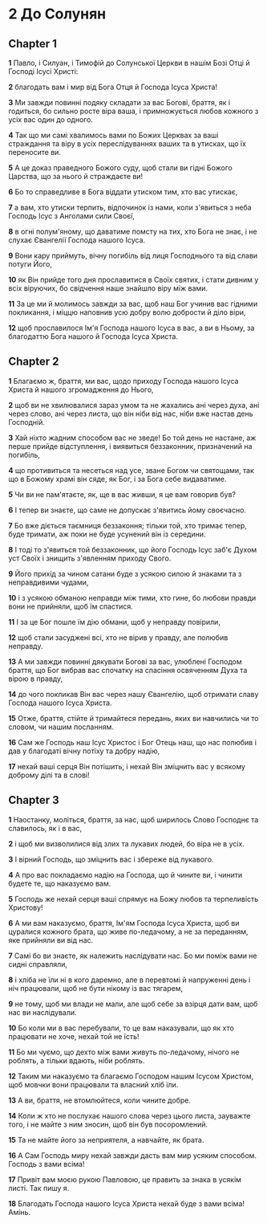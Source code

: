# 2 До Солунян

## Chapter 1

**1** Павло, і Силуан, і Тимофій до Солунської Церкви в нашім Бозі Отці й Господі Ісусі Христі:

**2** благодать вам і мир від Бога Отця й Господа Ісуса Христа!

**3** Ми завжди повинні подяку складати за вас Богові, браття, як і годиться, бо сильно росте віра ваша, і примножується любов кожного з усіх вас один до одного.

**4** Так що ми самі хвалимось вами по Божих Церквах за ваші страждання та віру в усіх переслідуваннях ваших та в утисках, що їх переносите ви.

**5** А це доказ праведного Божого суду, щоб стали ви гідні Божого Царства, що за нього й страждаєте ви!

**6** Бо то справедливе в Бога віддати утиском тим, хто вас утискає,

**7** а вам, хто утиски терпить, відпочинок із нами, коли з'явиться з неба Господь Ісус з Анголами сили Своєї,

**8** в огні полум'яному, що даватиме помсту на тих, хто Бога не знає, і не слухає Євангелії Господа нашого Ісуса.

**9** Вони кару приймуть, вічну погибіль від лиця Господнього та від слави потуги Його,

**10** як Він прийде того дня прославитися в Своїх святих, і стати дивним у всіх віруючих, бо свідчення наше знайшло віру між вами.

**11** За це ми й молимось завжди за вас, щоб наш Бог учинив вас гідними покликання, і міццю наповнив усю добру волю добрости й діло віри,

**12** щоб прославилося Ім'я Господа нашого Ісуса в вас, а ви в Ньому, за благодаттю Бога нашого й Господа Ісуса Христа.

## Chapter 2

**1** Благаємо ж, браття, ми вас, щодо приходу Господа нашого Ісуса Христа й нашого згромадження до Нього,

**2** щоб ви не хвилювалися зараз умом та не жахались ані через духа, ані через слово, ані через листа, що він ніби від нас, ніби вже настав день Господній.

**3** Хай ніхто жадним способом вас не зведе! Бо той день не настане, аж перше прийде відступлення, і виявиться беззаконник, призначений на погибіль,

**4** що противиться та несеться над усе, зване Богом чи святощами, так що в Божому храмі він сяде, як Бог, і за Бога себе видаватиме.

**5** Чи ви не пам'ятаєте, як, ще в вас живши, я це вам говорив був?

**6** І тепер ви знаєте, що саме не допускає з'явитись йому своєчасно.

**7** Бо вже діється таємниця беззаконня; тільки той, хто тримає тепер, буде тримати, аж поки не буде усунений він із середини.

**8** І тоді то з'явиться той беззаконник, що його Господь Ісус заб'є Духом уст Своїх і знищить з'явленням приходу Свого.

**9** Його прихід за чином сатани буде з усякою силою й знаками та з неправдивими чудами,

**10** і з усякою обманою неправди між тими, хто гине, бо любови правди вони не прийняли, щоб їм спастися.

**11** І за це Бог пошле їм дію обмани, щоб у неправду повірили,

**12** щоб стали засуджені всі, хто не вірив у правду, але полюбив неправду.

**13** А ми завжди повинні дякувати Богові за вас, улюблені Господом браття, що Бог вибрав вас спочатку на спасіння освяченням Духа та вірою в правду,

**14** до чого покликав Він вас через нашу Євангелію, щоб отримати славу Господа нашого Ісуса Христа.

**15** Отже, браття, стійте й тримайтеся передань, яких ви навчились чи то словом, чи нашим посланням.

**16** Сам же Господь наш Ісус Христос і Бог Отець наш, що нас полюбив і дав у благодаті вічну потіху та добру надію,

**17** нехай ваші серця Він потішить, і нехай Він зміцнить вас у всякому доброму ділі та в слові!

## Chapter 3

**1** Наостанку, моліться, браття, за нас, щоб ширилось Слово Господнє та славилось, як і в вас,

**2** і щоб ми визволилися від злих та лукавих людей, бо віра не в усіх.

**3** І вірний Господь, що зміцнить вас і збереже від лукавого.

**4** А про вас покладаємо надію на Господа, що й чините ви, і чинити будете те, що наказуємо вам.

**5** Господь же нехай серця ваші спрямує на Божу любов та терпеливість Христову!

**6** А ми вам наказуємо, браття, Ім'ям Господа Ісуса Христа, щоб ви цуралися кожного брата, що живе по-ледачому, а не за переданням, яке прийняли ви від нас.

**7** Самі бо ви знаєте, як належить наслідувати нас. Бо ми поміж вами не сидні справляли,

**8** і хліба не їли ні в кого даремно, але в перевтомі й напруженні день і ніч працювали, щоб не бути нікому із вас тягарем,

**9** не тому, щоб ми влади не мали, але щоб себе за взірця дати вам, щоб нас ви наслідували.

**10** Бо коли ми в вас перебували, то це вам наказували, що як хто працювати не хоче, нехай той не їсть!

**11** Бо ми чуємо, що дехто між вами живуть по-ледачому, нічого не роблять, а тільки вдають, ніби роблять.

**12** Таким ми наказуємо та благаємо Господом нашим Ісусом Христом, щоб мовчки вони працювали та власний хліб їли.

**13** А ви, браття, не втомлюйтеся, коли чините добре.

**14** Коли ж хто не послухає нашого слова через цього листа, зауважте того, і не майте з ним зносин, щоб він був посоромлений.

**15** Та не майте його за неприятеля, а навчайте, як брата.

**16** А Сам Господь миру нехай завжди дасть вам мир усяким способом. Господь з вами всіма!

**17** Привіт вам моєю рукою Павловою, це править за знака в усякім листі. Так пишу я.

**18** Благодать Господа нашого Ісуса Христа нехай буде з вами всіма! Амінь.

